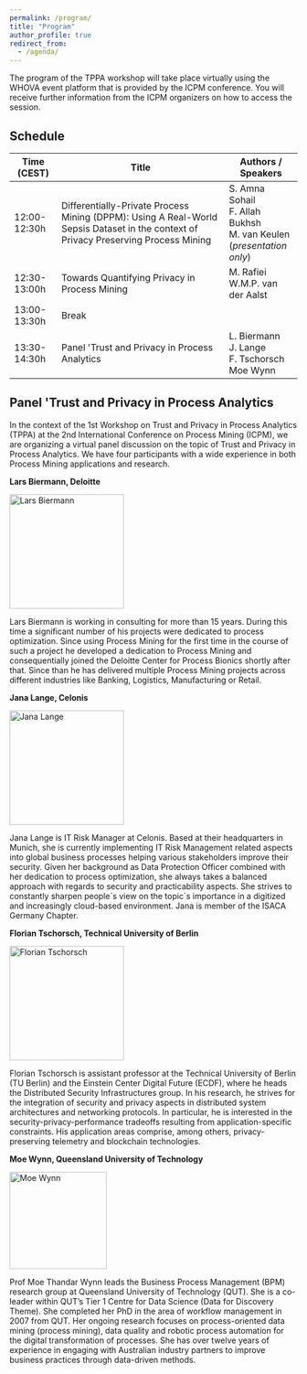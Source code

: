 ```yaml
---
permalink: /program/
title: "Program"
author_profile: true
redirect_from: 
  - /agenda/
---
```


The program of the TPPA workshop will take place virtually using the WHOVA event platform that is provided by the ICPM conference. You will receive further information from the ICPM organizers on how to access the session.

## Schedule

| Time (CEST)     | Title    | Authors / Speakers                                                             |
| --------------- | --------- | ------------------------------------------------------------ |
| 12:00-12:30h    | Differentially-Private Process Mining (DPPM): Using A Real-World Sepsis Dataset in the context of Privacy Preserving Process Mining | S. Amna Sohail <br> F. Allah Bukhsh <br> M. van Keulen <br> (*presentation only*) |
| 12:30-13:00h       | Towards Quantifying Privacy in Process Mining       | M. Rafiei <br> W.M.P. van der Aalst  |
| 13:00-13:30h       | Break       |                           |
| 13:30-14:30h       | Panel 'Trust and Privacy in Process Analytics   |  L. Biermann <br> J. Lange <br> F. Tschorsch <br> Moe Wynn  |

## Panel 'Trust and Privacy in Process Analytics

In the context of the 1st Workshop on Trust and Privacy in Process Analytics (TPPA) at the 2nd International Conference on Process Mining (ICPM), we are organizing a virtual panel discussion on the topic of Trust and Privacy in Process Analytics. We have four participants with a wide experience in both Process Mining applications and research.

**Lars Biermann, Deloitte**

<img src="https://tppa-workshop.github.io/2020/images/lb.jpg" alt="Lars Biermann" width="200"/>

Lars Biermann is working in consulting for more than 15 years. During this time a significant number of his projects were dedicated to process optimization. Since using Process Mining for the first time in the course of such a project he developed a dedication to Process Mining and consequentially joined the Deloitte Center for Process Bionics shortly after that. Since than he has delivered multiple Process Mining projects across different industries like Banking, Logistics, Manufacturing or Retail.

**Jana Lange, Celonis**

<img src="https://tppa-workshop.github.io/2020/images/jl.jpg" alt="Jana Lange" width="200"/>

Jana Lange is IT Risk Manager at Celonis. Based at their headquarters in Munich, she is currently implementing IT Risk Management related aspects into global business processes helping various stakeholders improve their security. Given her background as Data Protection Officer combined with her dedication to process optimization, she always takes a balanced approach with regards to security and practicability aspects. She strives to constantly sharpen people´s view on the topic´s importance in a digitized and increasingly cloud-based environment. Jana is member of the ISACA Germany Chapter.

**Florian Tschorsch, Technical University of Berlin**

<img src="https://tppa-workshop.github.io/2020/images/ft.jpg" alt="Florian Tschorsch" width="200"/>

Florian Tschorsch is assistant professor at the Technical University of Berlin (TU Berlin) and the Einstein Center Digital Future (ECDF), where he heads the Distributed Security Infrastructures group. In his research, he strives for the integration of security and privacy aspects in distributed system architectures and networking protocols. In particular, he is interested in the security-privacy-performance tradeoffs resulting from application-specific constraints. His application areas comprise, among others, privacy-preserving telemetry and blockchain technologies.

**Moe Wynn, Queensland University of Technology**

<img src="https://tppa-workshop.github.io/2020/images/mw.jpg" alt="Moe Wynn" width="170"/>

Prof Moe Thandar Wynn leads the Business Process Management (BPM) research group at Queensland University of Technology (QUT). She is a co-leader within QUT’s Tier 1 Centre for Data Science (Data for Discovery Theme). She completed her PhD in the area of workflow management in 2007 from QUT. Her ongoing research focuses on process-oriented data mining (process mining), data quality and robotic process automation for the digital transformation of processes. She has over twelve years of experience in engaging with Australian industry partners to improve business practices through data-driven methods.
